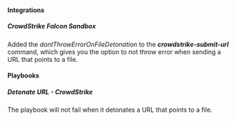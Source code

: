 
#### Integrations
##### CrowdStrike Falcon Sandbox
Added the *dontThrowErrorOnFileDetonation* to the ***crowdstrike-submit-url*** command, which gives you the option to not throw error when sending a URL that points to a file.

#### Playbooks
##### Detonate URL - CrowdStrike
The playbook will not fail when it detonates a URL that points to a file.
